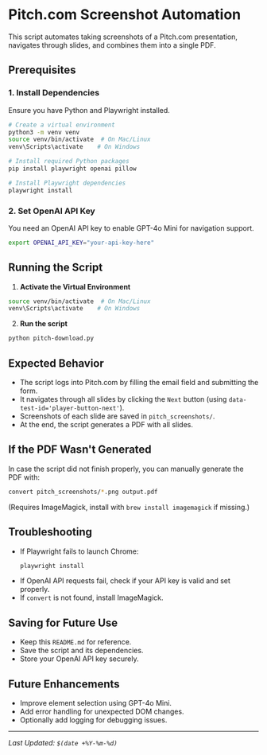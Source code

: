 # Pitch.com Screenshot Automation

This script automates taking screenshots of a Pitch.com presentation, navigates through slides, and combines them into a single PDF.

## Prerequisites

### 1. Install Dependencies
Ensure you have Python and Playwright installed.

```sh
# Create a virtual environment
python3 -m venv venv
source venv/bin/activate  # On Mac/Linux
venv\Scripts\activate    # On Windows

# Install required Python packages
pip install playwright openai pillow

# Install Playwright dependencies
playwright install
```

### 2. Set OpenAI API Key
You need an OpenAI API key to enable GPT-4o Mini for navigation support.

```sh
export OPENAI_API_KEY="your-api-key-here"
```

## Running the Script

1. **Activate the Virtual Environment**

```sh
source venv/bin/activate  # On Mac/Linux
venv\Scripts\activate    # On Windows
```

2. **Run the script**

```sh
python pitch-download.py
```

## Expected Behavior

- The script logs into Pitch.com by filling the email field and submitting the form.
- It navigates through all slides by clicking the `Next` button (using `data-test-id='player-button-next'`).
- Screenshots of each slide are saved in `pitch_screenshots/`.
- At the end, the script generates a PDF with all slides.

## If the PDF Wasn't Generated

In case the script did not finish properly, you can manually generate the PDF with:

```sh
convert pitch_screenshots/*.png output.pdf
```

(Requires ImageMagick, install with `brew install imagemagick` if missing.)

## Troubleshooting

- If Playwright fails to launch Chrome:
  ```sh
  playwright install
  ```
- If OpenAI API requests fail, check if your API key is valid and set properly.
- If `convert` is not found, install ImageMagick.

## Saving for Future Use

- Keep this `README.md` for reference.
- Save the script and its dependencies.
- Store your OpenAI API key securely.

## Future Enhancements

- Improve element selection using GPT-4o Mini.
- Add error handling for unexpected DOM changes.
- Optionally add logging for debugging issues.

---

_Last Updated: `$(date +%Y-%m-%d)`_
